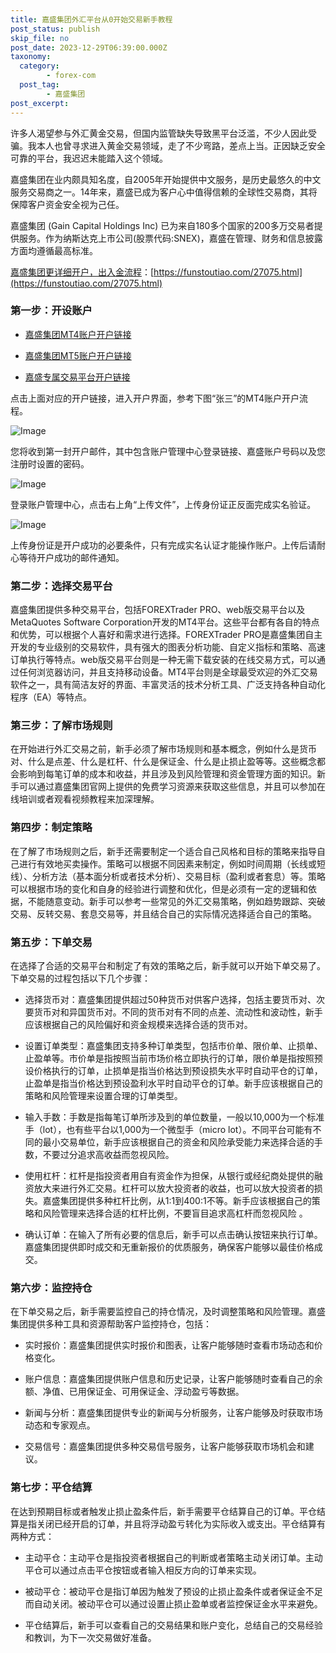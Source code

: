```yaml
---
title: 嘉盛集团外汇平台从0开始交易新手教程
post_status: publish
skip_file: no
post_date: 2023-12-29T06:39:00.000Z
taxonomy:
  category:
        - forex-com
  post_tag:
        - 嘉盛集团
post_excerpt: 
---
```

许多人渴望参与外汇黄金交易，但国内监管缺失导致黑平台泛滥，不少人因此受骗。我本人也曾寻求进入黄金交易领域，走了不少弯路，差点上当。正因缺乏安全可靠的平台，我迟迟未能踏入这个领域。

嘉盛集团在业内颇具知名度，自2005年开始提供中文服务，是历史最悠久的中文服务交易商之一。14年来，嘉盛已成为客户心中值得信赖的全球性交易商，其将保障客户资金安全视为己任。

嘉盛集团 (Gain Capital Holdings Inc) 已为来自180多个国家的200多万交易者提供服务。作为纳斯达克上市公司(股票代码:SNEX)，嘉盛在管理、财务和信息披露方面均遵循最高标准。

[嘉盛集团更详细开户，出入金流程](https://funstoutiao.com/27075.html)：[https://funstoutiao.com/27075.html](https://funstoutiao.com/27075.html)

### 第一步：开设账户

* [嘉盛集团MT4账户开户链接](https://s.ssgg.net/jsmt4)

* [嘉盛集团MT5账户开户链接](https://s.ssgg.net/jsmt5)

* [嘉盛专属交易平台开户链接](https://s.ssgg.net/js)

点击上面对应的开户链接，进入开户界面，参考下图“张三”的MT4账户开户流程。

![Image](https://prod-files-secure.s3.us-west-2.amazonaws.com/39ed1227-6d7d-4570-be36-9ccd4a2c4241/7a167aea-686b-400d-af59-4e18eb607a40/640.png?X-Amz-Algorithm=AWS4-HMAC-SHA256&X-Amz-Content-Sha256=UNSIGNED-PAYLOAD&X-Amz-Credential=ASIAZI2LB466ZD2CJR3S%2F20250625%2Fus-west-2%2Fs3%2Faws4_request&X-Amz-Date=20250625T101307Z&X-Amz-Expires=3600&X-Amz-Security-Token=IQoJb3JpZ2luX2VjEEkaCXVzLXdlc3QtMiJHMEUCIFDtCVD5fjRGJflY0MFlrqmjvcTsNf1dhc0jcHLJkZ9xAiEAybqmMEgLdFTQuhJPO1knwxvvSC88hwOuXk8Jbs3VbkQq%2FwMIQhAAGgw2Mzc0MjMxODM4MDUiDJo2sw1rNb5qR70gESrcA4xbj4dZTCE8DWjLiRnR246hXEXhBsaUhXw5RxXoAyT64YSCets4E7FB0MNZQP4GXo0cla1J5yktlzs7X%2B6f8L86O8PK1vel9jiZhpoRlWLjQviZYO661EQh6CXDtd2pHfhiTcXVgr6kUmqd2PRPQ0Ckek0f2pAFHFirYd5IkPAgxmWpiallxoEZiJ0ZYV9ds%2BFAJpk0Xmm0i6e6VE%2BFg7JJFpJrxydYam4TVLRnOXgR8gYcjI8zYyAJOuRj2%2FLoybnH1%2F5zommAVE67cSD6TOxcda6aN%2FUk7X4z%2BAF16%2BJWR4sdWauDnIw2XxQOjkD3bclkCrU4cq4HnD2NC%2B1R4COT%2BFjMP5wAcSrBfuEX19womMhMEBmtoRkZLUcEYjSSFAK%2F7L4%2F2PyK%2BQl2nA1fGC0ceXamazH9X9UUISx%2BqgfUnsPzbqiUDs0ico4Ad%2BGYZKcAofzorod6GCleANFRgMwMSqgXNDudqH5SBeeQr%2FRGzar4imB6xvgW2yruY6fp1Y7XjZ8gWVm4Od0mXqS8mYCJIS6o0ln%2F1cm4X1Y%2FEdoK9pY7IvNXyMONX2DQlWeFNAPmDUKsnKsHJzZoWDwaLkHY%2B13yxeBF6pnNspkbvkn2wYZGGpscPOXqBYuSMN7y7sIGOqUBvh8llbQHY1vUYD%2BNW%2Bipa1UpOQyd2jPX%2BOyMubWMA1j%2B0MQtDhAt0Cz52rj34yjrpYf2oXrRCPfPG9XXlUaNv0KDNxUT92dz0TxJJUfYrvYaYH2zuPWcksk9Il8Uti3BoxpaB8xu5A5g3oeyTGGWcI4F2WnhIrWSeS5NfhTfkz3dvHg12Tn%2FtJCQrItrocahqH8%2BFfqvFiC9rWVUCRYUYmhTcYnz&X-Amz-Signature=247b96f30326f300a8c49180b886069f6ef6504c0a315abeed7512d7e836919a&X-Amz-SignedHeaders=host&x-amz-checksum-mode=ENABLED&x-id=GetObject)

您将收到第一封开户邮件，其中包含账户管理中心登录链接、嘉盛账户号码以及您注册时设置的密码。

![Image](https://prod-files-secure.s3.us-west-2.amazonaws.com/39ed1227-6d7d-4570-be36-9ccd4a2c4241/eaa1c6b3-2877-4284-a0e1-530e222c27fb/image.png?X-Amz-Algorithm=AWS4-HMAC-SHA256&X-Amz-Content-Sha256=UNSIGNED-PAYLOAD&X-Amz-Credential=ASIAZI2LB466ZD2CJR3S%2F20250625%2Fus-west-2%2Fs3%2Faws4_request&X-Amz-Date=20250625T101307Z&X-Amz-Expires=3600&X-Amz-Security-Token=IQoJb3JpZ2luX2VjEEkaCXVzLXdlc3QtMiJHMEUCIFDtCVD5fjRGJflY0MFlrqmjvcTsNf1dhc0jcHLJkZ9xAiEAybqmMEgLdFTQuhJPO1knwxvvSC88hwOuXk8Jbs3VbkQq%2FwMIQhAAGgw2Mzc0MjMxODM4MDUiDJo2sw1rNb5qR70gESrcA4xbj4dZTCE8DWjLiRnR246hXEXhBsaUhXw5RxXoAyT64YSCets4E7FB0MNZQP4GXo0cla1J5yktlzs7X%2B6f8L86O8PK1vel9jiZhpoRlWLjQviZYO661EQh6CXDtd2pHfhiTcXVgr6kUmqd2PRPQ0Ckek0f2pAFHFirYd5IkPAgxmWpiallxoEZiJ0ZYV9ds%2BFAJpk0Xmm0i6e6VE%2BFg7JJFpJrxydYam4TVLRnOXgR8gYcjI8zYyAJOuRj2%2FLoybnH1%2F5zommAVE67cSD6TOxcda6aN%2FUk7X4z%2BAF16%2BJWR4sdWauDnIw2XxQOjkD3bclkCrU4cq4HnD2NC%2B1R4COT%2BFjMP5wAcSrBfuEX19womMhMEBmtoRkZLUcEYjSSFAK%2F7L4%2F2PyK%2BQl2nA1fGC0ceXamazH9X9UUISx%2BqgfUnsPzbqiUDs0ico4Ad%2BGYZKcAofzorod6GCleANFRgMwMSqgXNDudqH5SBeeQr%2FRGzar4imB6xvgW2yruY6fp1Y7XjZ8gWVm4Od0mXqS8mYCJIS6o0ln%2F1cm4X1Y%2FEdoK9pY7IvNXyMONX2DQlWeFNAPmDUKsnKsHJzZoWDwaLkHY%2B13yxeBF6pnNspkbvkn2wYZGGpscPOXqBYuSMN7y7sIGOqUBvh8llbQHY1vUYD%2BNW%2Bipa1UpOQyd2jPX%2BOyMubWMA1j%2B0MQtDhAt0Cz52rj34yjrpYf2oXrRCPfPG9XXlUaNv0KDNxUT92dz0TxJJUfYrvYaYH2zuPWcksk9Il8Uti3BoxpaB8xu5A5g3oeyTGGWcI4F2WnhIrWSeS5NfhTfkz3dvHg12Tn%2FtJCQrItrocahqH8%2BFfqvFiC9rWVUCRYUYmhTcYnz&X-Amz-Signature=5bec08d24e202d22f64eeeb1b8b7a8cd74560e19bfa4f706793af905f9998fd4&X-Amz-SignedHeaders=host&x-amz-checksum-mode=ENABLED&x-id=GetObject)

登录账户管理中心，点击右上角“上传文件”，上传身份证正反面完成实名验证。

![Image](https://prod-files-secure.s3.us-west-2.amazonaws.com/39ed1227-6d7d-4570-be36-9ccd4a2c4241/54090639-09fc-46b4-a135-e0289f707147/image.png?X-Amz-Algorithm=AWS4-HMAC-SHA256&X-Amz-Content-Sha256=UNSIGNED-PAYLOAD&X-Amz-Credential=ASIAZI2LB466ZD2CJR3S%2F20250625%2Fus-west-2%2Fs3%2Faws4_request&X-Amz-Date=20250625T101307Z&X-Amz-Expires=3600&X-Amz-Security-Token=IQoJb3JpZ2luX2VjEEkaCXVzLXdlc3QtMiJHMEUCIFDtCVD5fjRGJflY0MFlrqmjvcTsNf1dhc0jcHLJkZ9xAiEAybqmMEgLdFTQuhJPO1knwxvvSC88hwOuXk8Jbs3VbkQq%2FwMIQhAAGgw2Mzc0MjMxODM4MDUiDJo2sw1rNb5qR70gESrcA4xbj4dZTCE8DWjLiRnR246hXEXhBsaUhXw5RxXoAyT64YSCets4E7FB0MNZQP4GXo0cla1J5yktlzs7X%2B6f8L86O8PK1vel9jiZhpoRlWLjQviZYO661EQh6CXDtd2pHfhiTcXVgr6kUmqd2PRPQ0Ckek0f2pAFHFirYd5IkPAgxmWpiallxoEZiJ0ZYV9ds%2BFAJpk0Xmm0i6e6VE%2BFg7JJFpJrxydYam4TVLRnOXgR8gYcjI8zYyAJOuRj2%2FLoybnH1%2F5zommAVE67cSD6TOxcda6aN%2FUk7X4z%2BAF16%2BJWR4sdWauDnIw2XxQOjkD3bclkCrU4cq4HnD2NC%2B1R4COT%2BFjMP5wAcSrBfuEX19womMhMEBmtoRkZLUcEYjSSFAK%2F7L4%2F2PyK%2BQl2nA1fGC0ceXamazH9X9UUISx%2BqgfUnsPzbqiUDs0ico4Ad%2BGYZKcAofzorod6GCleANFRgMwMSqgXNDudqH5SBeeQr%2FRGzar4imB6xvgW2yruY6fp1Y7XjZ8gWVm4Od0mXqS8mYCJIS6o0ln%2F1cm4X1Y%2FEdoK9pY7IvNXyMONX2DQlWeFNAPmDUKsnKsHJzZoWDwaLkHY%2B13yxeBF6pnNspkbvkn2wYZGGpscPOXqBYuSMN7y7sIGOqUBvh8llbQHY1vUYD%2BNW%2Bipa1UpOQyd2jPX%2BOyMubWMA1j%2B0MQtDhAt0Cz52rj34yjrpYf2oXrRCPfPG9XXlUaNv0KDNxUT92dz0TxJJUfYrvYaYH2zuPWcksk9Il8Uti3BoxpaB8xu5A5g3oeyTGGWcI4F2WnhIrWSeS5NfhTfkz3dvHg12Tn%2FtJCQrItrocahqH8%2BFfqvFiC9rWVUCRYUYmhTcYnz&X-Amz-Signature=cd82b3d5e45124fed15edac81f007ffb7699e2640196a503505d08c3501eb4ce&X-Amz-SignedHeaders=host&x-amz-checksum-mode=ENABLED&x-id=GetObject)

上传身份证是开户成功的必要条件，只有完成实名认证才能操作账户。上传后请耐心等待开户成功的邮件通知。

### 第二步：选择交易平台

嘉盛集团提供多种交易平台，包括FOREXTrader PRO、web版交易平台以及MetaQuotes Software Corporation开发的MT4平台。这些平台都有各自的特点和优势，可以根据个人喜好和需求进行选择。FOREXTrader PRO是嘉盛集团自主开发的专业级别的交易软件，具有强大的图表分析功能、自定义指标和策略、高速订单执行等特点。web版交易平台则是一种无需下载安装的在线交易方式，可以通过任何浏览器访问，并且支持移动设备。MT4平台则是全球最受欢迎的外汇交易软件之一，具有简洁友好的界面、丰富灵活的技术分析工具、广泛支持各种自动化程序（EA）等特点。

### 第三步：了解市场规则

在开始进行外汇交易之前，新手必须了解市场规则和基本概念，例如什么是货币对、什么是点差、什么是杠杆、什么是保证金、什么是止损止盈等等。这些概念都会影响到每笔订单的成本和收益，并且涉及到风险管理和资金管理方面的知识。新手可以通过嘉盛集团官网上提供的免费学习资源来获取这些信息，并且可以参加在线培训或者观看视频教程来加深理解。

### 第四步：制定策略

在了解了市场规则之后，新手还需要制定一个适合自己风格和目标的策略来指导自己进行有效地买卖操作。策略可以根据不同因素来制定，例如时间周期（长线或短线）、分析方法（基本面分析或者技术分析）、交易目标（盈利或者套息）等。策略可以根据市场的变化和自身的经验进行调整和优化，但是必须有一定的逻辑和依据，不能随意变动。新手可以参考一些常见的外汇交易策略，例如趋势跟踪、突破交易、反转交易、套息交易等，并且结合自己的实际情况选择适合自己的策略。

### 第五步：下单交易

在选择了合适的交易平台和制定了有效的策略之后，新手就可以开始下单交易了。下单交易的过程包括以下几个步骤：

* 选择货币对：嘉盛集团提供超过50种货币对供客户选择，包括主要货币对、次要货币对和异国货币对。不同的货币对有不同的点差、流动性和波动性，新手应该根据自己的风险偏好和资金规模来选择合适的货币对。

* 设置订单类型：嘉盛集团支持多种订单类型，包括市价单、限价单、止损单、止盈单等。市价单是指按照当前市场价格立即执行的订单，限价单是指按照预设价格执行的订单，止损单是指当价格达到预设损失水平时自动平仓的订单，止盈单是指当价格达到预设盈利水平时自动平仓的订单。新手应该根据自己的策略和风险管理来设置合理的订单类型。

* 输入手数：手数是指每笔订单所涉及到的单位数量，一般以10,000为一个标准手（lot），也有些平台以1,000为一个微型手（micro lot）。不同平台可能有不同的最小交易单位，新手应该根据自己的资金和风险承受能力来选择合适的手数，不要过分追求高收益而忽视风险。

* 使用杠杆：杠杆是指投资者用自有资金作为担保，从银行或经纪商处提供的融资放大来进行外汇交易。杠杆可以放大投资者的收益，也可以放大投资者的损失。嘉盛集团提供多种杠杆比例，从1:1到400:1不等。新手应该根据自己的策略和风险管理来选择合适的杠杆比例，不要盲目追求高杠杆而忽视风险 。

* 确认订单：在输入了所有必要的信息后，新手可以点击确认按钮来执行订单。嘉盛集团提供即时成交和无重新报价的优质服务，确保客户能够以最佳价格成交。

### 第六步：监控持仓

在下单交易之后，新手需要监控自己的持仓情况，及时调整策略和风险管理。嘉盛集团提供多种工具和资源帮助客户监控持仓，包括：

* 实时报价：嘉盛集团提供实时报价和图表，让客户能够随时查看市场动态和价格变化。

* 账户信息：嘉盛集团提供账户信息和历史记录，让客户能够随时查看自己的余额、净值、已用保证金、可用保证金、浮动盈亏等数据。

* 新闻与分析：嘉盛集团提供专业的新闻与分析服务，让客户能够及时获取市场动态和专家观点。

* 交易信号：嘉盛集团提供多种交易信号服务，让客户能够获取市场机会和建议。

### 第七步：平仓结算

在达到预期目标或者触发止损止盈条件后，新手需要平仓结算自己的订单。平仓结算是指关闭已经开启的订单，并且将浮动盈亏转化为实际收入或支出。平仓结算有两种方式：

* 主动平仓：主动平仓是指投资者根据自己的判断或者策略主动关闭订单。主动平仓可以通过点击平仓按钮或者输入相反方向的订单来实现。

* 被动平仓：被动平仓是指订单因为触发了预设的止损止盈条件或者保证金不足而自动关闭。被动平仓可以通过设置止损止盈单或者监控保证金水平来避免。

* 平仓结算后，新手可以查看自己的交易结果和账户变化，总结自己的交易经验和教训，为下一次交易做好准备。
